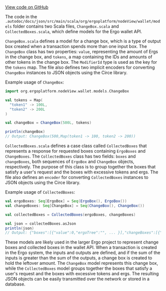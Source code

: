 [View code on GitHub](https://github.com/ergoplatform/ergo/.autodoc/docs/json/src/main/scala/org/ergoplatform/nodeView/wallet/models)

The code in the `.autodoc/docs/json/src/main/scala/org/ergoplatform/nodeView/wallet/models` folder contains two Scala files, `ChangeBox.scala` and `CollectedBoxes.scala`, which define models for the Ergo wallet API.

`ChangeBox.scala` defines a model for a change box, which is a type of output box created when a transaction spends more than one input box. The `ChangeBox` class has two properties: `value`, representing the amount of Ergs in the change box, and `tokens`, a map containing the IDs and amounts of other tokens in the change box. The `ModifierId` type is used as the key for the `tokens` map. The file also defines two implicit encoders for converting `ChangeBox` instances to JSON objects using the Circe library.

Example usage of `ChangeBox`:

```scala
import org.ergoplatform.nodeView.wallet.models.ChangeBox

val tokens = Map(
  "token1" -> 100L,
  "token2" -> 200L
)

val changeBox = ChangeBox(500L, tokens)

println(changeBox)
// Output: ChangeBox(500,Map(token1 -> 100, token2 -> 200))
```

`CollectedBoxes.scala` defines a case class called `CollectedBoxes` that represents a response for requested boxes containing `ErgoBoxes` and `ChangeBoxes`. The `CollectedBoxes` class has two fields: `boxes` and `changeBoxes`, both sequences of `ErgoBox` and `ChangeBox` objects, respectively. The purpose of this class is to group together the boxes that satisfy a user's request and the boxes with excessive tokens and ergs. The file also defines an `encoder` for converting `CollectedBoxes` instances to JSON objects using the Circe library.

Example usage of `CollectedBoxes`:

```scala
val ergoBoxes: Seq[ErgoBox] = Seq(ErgoBox(), ErgoBox())
val changeBoxes: Seq[ChangeBox] = Seq(ChangeBox(), ChangeBox())

val collectedBoxes = CollectedBoxes(ergoBoxes, changeBoxes)

val json = collectedBoxes.asJson
println(json)
// Output: {"boxes":[{"value":0,"ergoTree":"", ... }],"changeBoxes":[{"value":0,"ergoTree":"", ... }]}
```

These models are likely used in the larger Ergo project to represent change boxes and collected boxes in the wallet API. When a transaction is created in the Ergo system, the inputs and outputs are defined, and if the sum of the inputs is greater than the sum of the outputs, a change box is created to hold the leftover amount. The `ChangeBox` model represents this change box, while the `CollectedBoxes` model groups together the boxes that satisfy a user's request and the boxes with excessive tokens and ergs. The resulting JSON objects can be easily transmitted over the network or stored in a database.
